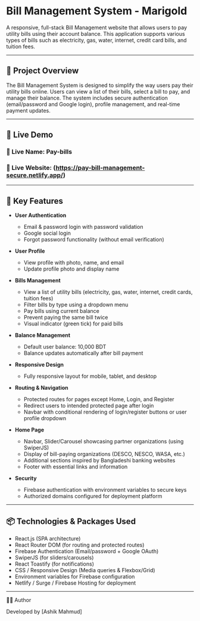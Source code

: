 # Bill Management System - Marigold

A responsive, full-stack Bill Management website that allows users to pay utility bills using their account balance. This application supports various types of bills such as electricity, gas, water, internet, credit card bills, and tuition fees.

---

## 🚀 Project Overview

The Bill Management System is designed to simplify the way users pay their utility bills online. Users can view a list of their bills, select a bill to pay, and manage their balance. The system includes secure authentication (email/password and Google login), profile management, and real-time payment updates.

---

## 🔗 Live Demo

### 🔗 Live Name: Pay-bills
### 🔗 Live Website: (https://pay-bill-management-secure.netlify.app/)

---

## 📌 Key Features

- **User Authentication**
  - Email & password login with password validation
  - Google social login
  - Forgot password functionality (without email verification)

- **User Profile**
  - View profile with photo, name, and email
  - Update profile photo and display name

- **Bills Management**
  - View a list of utility bills (electricity, gas, water, internet, credit cards, tuition fees)
  - Filter bills by type using a dropdown menu
  - Pay bills using current balance
  - Prevent paying the same bill twice
  - Visual indicator (green tick) for paid bills

- **Balance Management**
  - Default user balance: 10,000 BDT
  - Balance updates automatically after bill payment

- **Responsive Design**
  - Fully responsive layout for mobile, tablet, and desktop

- **Routing & Navigation**
  - Protected routes for pages except Home, Login, and Register
  - Redirect users to intended protected page after login
  - Navbar with conditional rendering of login/register buttons or user profile dropdown

- **Home Page**
  - Navbar, Slider/Carousel showcasing partner organizations (using SwiperJS)
  - Display of bill-paying organizations (DESCO, NESCO, WASA, etc.)
  - Additional sections inspired by Bangladeshi banking websites
  - Footer with essential links and information

- **Security**
  - Firebase authentication with environment variables to secure keys
  - Authorized domains configured for deployment platform

---

## 📦 Technologies & Packages Used

- React.js (SPA architecture)
- React Router DOM (for routing and protected routes)
- Firebase Authentication (Email/password + Google OAuth)
- SwiperJS (for sliders/carousels)
- React Toastify (for notifications)
- CSS / Responsive Design (Media queries & Flexbox/Grid)
- Environment variables for Firebase configuration
- Netlify / Surge / Firebase Hosting for deployment

---

👨‍💻 Author

Developed by [Ashik Mahmud]
